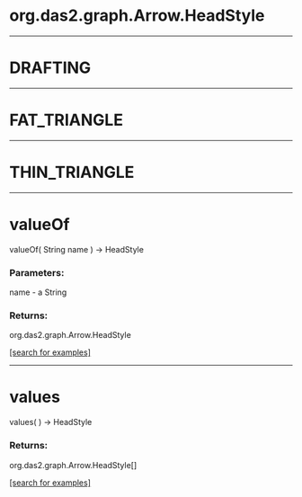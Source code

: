 # org.das2.graph.Arrow.HeadStyle
***
<a name="DRAFTING"></a>
# DRAFTING



***
<a name="FAT_TRIANGLE"></a>
# FAT_TRIANGLE



***
<a name="THIN_TRIANGLE"></a>
# THIN_TRIANGLE



***
<a name="valueOf"></a>
# valueOf
valueOf( String name ) &rarr; HeadStyle



### Parameters:
name - a String

### Returns:
org.das2.graph.Arrow.HeadStyle


<a href="https://github.com/autoplot/dev/search?q=valueOf&unscoped_q=valueOf">[search for examples]</a>

***
<a name="values"></a>
# values
values(  ) &rarr; HeadStyle



### Returns:
org.das2.graph.Arrow.HeadStyle[]


<a href="https://github.com/autoplot/dev/search?q=values&unscoped_q=values">[search for examples]</a>

